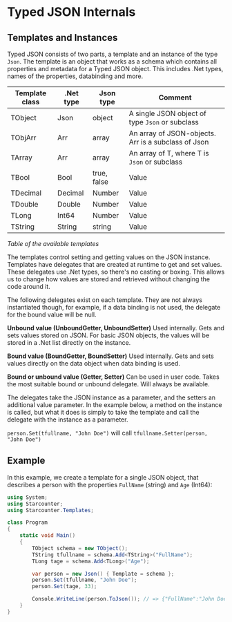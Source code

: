 # Typed JSON Internals

## Templates and Instances
Typed JSON consists of two parts, a template and an instance of the type `Json`. The template is an object that works as a schema which contains all properties and metadata for a Typed JSON object. This includes .Net types, names of the properties, databinding and more.

| Template class | .Net type | Json type | Comment
| -------------- | --------- | --------- | --------
| TObject        | Json | object | A single JSON object of type `Json` or subclass
| TObjArr        | Arr<Json> | array | An array of JSON-objects. Arr is a subclass of Json
| TArray<T> | Arr<T> | array | An array of T, where T is `Json` or subclass
| TBool          | Bool      | true, false | Value
| TDecimal       | Decimal   | Number | Value
| TDouble        | Double    | Number | Value
| TLong          | Int64     | Number | Value
| TString        | String    | string | Value

*Table of the available templates*

The templates control setting and getting values on the JSON instance. Templates have delegates that are created at runtime to get and set values. These delegates use .Net types, so there's no casting or boxing. This allows us to change how values are stored and retrieved without changing the code around it.

The following delegates exist on each template. They are not always instantiated though, for example, if a data binding is not used, the delegate for the bound value will be null.

**Unbound value (UnboundGetter, UnboundSetter)**
Used internally. Gets and sets values stored on JSON. For basic JSON objects, the values will be stored in a .Net list directly on the instance.

**Bound value (BoundGetter, BoundSetter)**
Used internally. Gets and sets values directly on the data object when data binding is used.

**Bound or unbound value (Getter, Setter)**
Can be used in user code. Takes the most suitable bound or unbound delegate. Will always be available.

The delegates take the JSON instance as a parameter, and the setters an additional value parameter. In the example below, a method on the instance is called, but what it does is simply to take the template and call the delegate with the instance as  a parameter.

`person.Set(tfullname, "John Doe")` will call `tfullname.Setter(person, "John Doe")`

## Example
In this example, we create a template for a single JSON object, that describes a person with the properties `FullName` (string) and `Age` (Int64):

```cs
using System;
using Starcounter;
using Starcounter.Templates;

class Program
{
    static void Main()
    {
        TObject schema = new TObject();
        TString tfullname = schema.Add<TString>("FullName");
        TLong tage = schema.Add<TLong>("Age");

        var person = new Json() { Template = schema };
        person.Set(tfullname, "John Doe");
        person.Set(tage, 33);

        Console.WriteLine(person.ToJson()); // => {"FullName":"John Doe","Age":33}
    }
}
```

